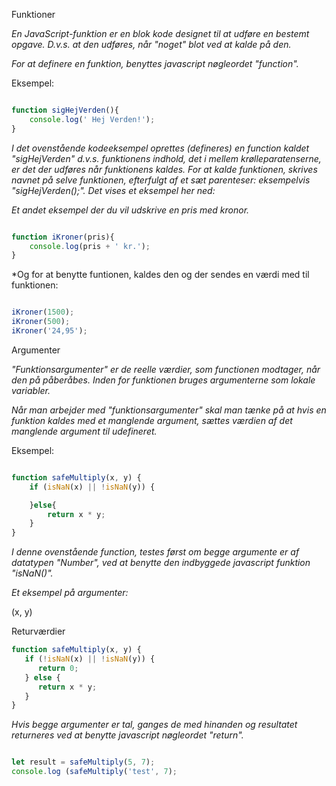 Funktioner

*En JavaScript-funktion er en blok kode designet til at udføre en bestemt opgave. D.v.s. at den udføres, når "noget" blot ved at kalde på den.*

*For at definere en funktion, benyttes javascript nøgleordet "function".*

Eksempel:

```javascript

function sigHejVerden(){
    console.log(' Hej Verden!');
}
```
*I det ovenstående kodeeksempel oprettes (defineres) en function kaldet "sigHejVerden" d.v.s. funktionens indhold, det i mellem krølleparatenserne, er det der udføres når funktionens kaldes. For at kalde funktionen, skrives navnet på selve funktionen, efterfulgt af et sæt parenteser: eksempelvis "sigHejVerden();". Det vises et eksempel her ned:*

*Et andet eksempel der du vil udskrive en pris med kronor.*

```javascript

function iKroner(pris){
    console.log(pris + ' kr.');
}
```
*Og for at benytte funtionen, kaldes den og der sendes en værdi med til funktionen:

```javascript

iKroner(1500);
iKroner(500);
iKroner('24,95');
```

Argumenter

*"Funktionsargumenter" er de reelle værdier, som functionen modtager, når den på påberåbes. Inden for funktionen bruges argumenterne som lokale variabler.*

*Når man arbejder med "funktionsargumenter" skal man tænke på at hvis en funktion kaldes med et manglende argument, sættes værdien af det manglende argument til udefineret.*

Eksempel:

```javascript

function safeMultiply(x, y) {
    if (isNaN(x) || !isNaN(y)) {

    }else{
        return x * y;
    }
}
```

*I denne ovenstående function, testes først om begge argumente er af datatypen "Number", ved at benytte den indbyggede javascript funktion "isNaN()".*

*Et eksempel på argumenter:*

(x, y)


Returværdier

```javascript
function safeMultiply(x, y) {
   if (!isNaN(x) || !isNaN(y)) {
      return 0;
   } else {
      return x * y;
   }
}
```

*Hvis begge argumenter er tal, ganges de med hinanden og resultatet returneres ved at benytte javascript nøgleordet "return".*

```javascript

let result = safeMultiply(5, 7);
console.log (safeMultiply('test', 7);
```